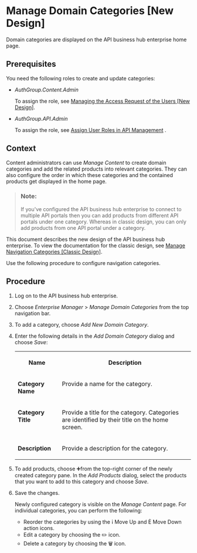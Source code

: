<!-- loiobd9691d178b442c9870f930a6bdda3ee -->

<link rel="stylesheet" type="text/css" href="../css/sap-icons.css"/>

# Manage Domain Categories \[New Design\]

Domain categories are displayed on the API business hub enterprise home page.



<a name="loiobd9691d178b442c9870f930a6bdda3ee__prereq_rng_phk_dhb"/>

## Prerequisites

You need the following roles to create and update categories:

-   *AuthGroup.Content.Admin* 

    To assign the role, see [Managing the Access Request of the Users \[New Design\]](managing-the-access-request-of-the-users-new-design-8b79ee8.md).

-   *AuthGroup.API.Admin* 

    To assign the role, see [Assign User Roles in API Management](../assign-user-roles-in-api-management-911ca5a.md) .




<a name="loiobd9691d178b442c9870f930a6bdda3ee__context_avx_yrt_xhb"/>

## Context

Content administrators can use *Manage Content* to create domain categories and add the related products into relevant categories. They can also configure the order in which these categories and the contained products get displayed in the home page.

> ### Note:  
> If you've configured the API business hub enterprise to connect to multiple API portals then you can add products from different API portals under one category. Whereas in classic design, you can only add products from one API portal under a category.

This document describes the new design of the API business hub enterprise. To view the documentation for the classic design, see [Manage Navigation Categories \[Classic Design\]](manage-navigation-categories-classic-design-7f1a44b.md).

Use the following procedure to configure navigation categories.



<a name="loiobd9691d178b442c9870f930a6bdda3ee__steps_bvx_yrt_xhb"/>

## Procedure

1.  Log on to the API business hub enterprise.

2.  Choose *Enterprise Manager* \> *Manage Domain Categories* from the top navigation bar.

3.  To add a category, choose *Add New Domain Category*.

4.  Enter the following details in the *Add Domain Category* dialog and choose *Save*:


    <table>
    <tr>
    <th valign="top">

    Name
    
    </th>
    <th valign="top">

    Description
    
    </th>
    </tr>
    <tr>
    <td valign="top">
    
    **Category Name**
    
    </td>
    <td valign="top">
    
    Provide a name for the category.
    
    </td>
    </tr>
    <tr>
    <td valign="top">
    
    **Category Title**
    
    </td>
    <td valign="top">
    
    Provide a title for the category. Categories are identified by their title on the home screen.
    
    </td>
    </tr>
    <tr>
    <td valign="top">
    
    **Description**
    
    </td>
    <td valign="top">
    
    Provide a description for the category.
    
    </td>
    </tr>
    </table>
    
5.  To add products, choose :heavy_plus_sign:from the top-right corner of the newly created category pane. In the *Add Products* dialog, select the products that you want to add to this category and choose *Save*.

6.  Save the changes.

    Newly configured category is visible on the *Manage Content* page. For individual categories, you can perform the following:

    -   Reorder the categories by using the <span class="SAP-icons"></span> Move Up and <span class="SAP-icons"></span> Move Down action icons.
    -   Edit a category by choosing the :pencil2: icon.
    -   Delete a category by choosing the :wastebasket: icon.


